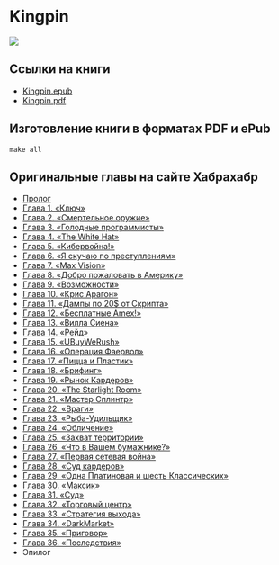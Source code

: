 # Kingpin

![](https://raw.githubusercontent.com/dotzero/Kingpin/master/static/cover.jpg)

## Ссылки на книги

* [Kingpin.epub](https://github.com/dotzero/Kingpin/raw/master/Kingpin.epub)
* [Kingpin.pdf](https://github.com/dotzero/Kingpin/raw/master/Kingpin.pdf)

## Изготовление книги в форматах PDF и ePub

```
make all
```

## Оригинальные главы на сайте Хабрахабр

* [Пролог](https://habr.com/ru/post/261491)
* [Глава 1. «Ключ»](https://habr.com/ru/post/264227)
* [Глава 2. «Смертельное оружие»](https://habr.com/ru/post/266577)
* [Глава 3. «Голодные программисты»](https://habr.com/ru/post/263819)
* [Глава 4. «The White Hat»](https://habr.com/ru/post/264891)
* [Глава 5. «Кибервойна!»](https://habr.com/ru/post/263813)
* [Глава 6. «Я скучаю по преступлениям»](https://habr.com/ru/post/264349)
* [Глава 7. «Max Vision»](https://habr.com/ru/post/267541)
* [Глава 8. «Добро пожаловать в Америку»](https://habr.com/ru/post/265149)
* [Глава 9. «Возможности»](https://habr.com/ru/post/265335)
* [Глава 10. «Крис Арагон»](https://habr.com/ru/post/266707)
* [Глава 11. «Дампы по 20$ от Скрипта»](https://habr.com/ru/post/265989)
* [Глава 12. «Бесплатные Amex!»](https://habr.com/ru/post/266039)
* [Глава 13. «Вилла Сиена»](https://habr.com/ru/post/266377)
* [Глава 14. «Рейд»](https://habr.com/ru/post/267959)
* [Глава 15. «UBuyWeRush»](https://habr.com/ru/post/268125)
* [Глава 16. «Операция Фаервол»](https://habr.com/ru/post/270831)
* [Глава 17. «Пицца и Пластик»](https://habr.com/ru/post/270951)
* [Глава 18. «Брифинг»](https://habr.com/ru/post/272073)
* [Глава 19. «Рынок Кардеров»](https://habr.com/ru/post/272127)
* [Глава 20. «The Starlight Room»](https://habr.com/ru/post/277811)
* [Глава 21. «Мастер Сплинтр»](https://habr.com/ru/post/272573)
* [Глава 22. «Враги»](https://habr.com/ru/post/273519)
* [Глава 23. «Рыба-Удильщик»](https://habr.com/ru/post/273719)
* [Глава 24. «Обличение»](https://habr.com/ru/post/273725)
* [Глава 25. «Захват территории»](https://habr.com/ru/post/273357)
* [Глава 26. «Что в Вашем бумажнике?»](https://habr.com/ru/post/273943)
* [Глава 27. «Первая сетевая война»](https://habr.com/ru/post/281763)
* [Глава 28. «Суд кардеров»](https://habr.com/ru/post/274053)
* [Глава 29. «Одна Платиновая и шесть Классических»](https://habr.com/ru/post/274173)
* [Глава 30. «Максик»](https://habr.com/ru/post/277939)
* [Глава 31. «Суд»](https://habr.com/ru/post/279931)
* [Глава 32. «Торговый центр»](https://habr.com/ru/post/280097)
* [Глава 33. «Стратегия выхода»](https://habr.com/ru/post/280556)
* [Глава 34. «DarkMarket»](https://habr.com/ru/post/263293)
* [Глава 35. «Приговор»](https://habr.com/ru/post/280564)
* [Глава 36. «Последствия»](https://habr.com/ru/post/280758)
* Эпилог
